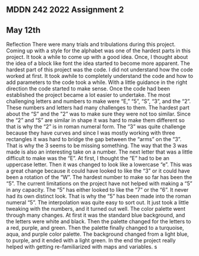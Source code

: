 ## MDDN 242 2022 Assignment 2

## May 12th


Reflection
There were many trials and tribulations during this project.  Coming up with a style for the alphabet was one of the hardest parts in this project.  It took a while to come up with a good idea.  Once, I thought about the idea of a block like font the idea started to become more apparent.  The hardest part of this project was the code.  I did not understand how the code worked at first.  It took awhile to completely understand the code and how to add parameters to the code took a while.  With a little guidance in the right direction the code started to make sense.  Once the code had been established the project became a lot easier to undertake.  The most challenging letters and numbers to make were “E,” “5”, “S”, “3”, and the “2”.  These numbers and letters had many challenges to them.  The hardest part about the “S” and the ”2” was to make sure they were not too similar.  Since the “2” and “S” are similar in shape it was hard to make them different so that is why the “2” is in roman numeral form.  The “3” was quite challenge because they have curves and since I was mostly working with three rectangles it was hard to bridge the gap between the “arms” on the “3”.  That is why the 3 seems to be missing something.  The way that the 3 was made is also an interesting take on a number.  The next letter that was a little difficult to make was the “E”.  At first, I thought the “E” had to be an uppercase letter.  Then it was changed to look like a lowercase “e”.  This was a great change because it could have looked to like the “3” or it could have been a rotation of the “W”.  The hardest number to make so far has been the “5”.  The current limitations on the project have not helped with making a “5” in any capacity.  The “5” has either looked to like the “7” or the “6”.  It never had its own distinct look.  That is why the “5” has been made into the roman numeral “5”.  The interpolation was quite easy to sort out.  It just took a little tweaking with the numbers, and it turned out well.  The color palette went through many changes.  At first it was the standard blue background, and the letters were white and black.  Then the palette changed for the letters to a red, purple, and green.  Then the palette finally changed to a turquoise, aqua, and purple color palette.  The background changed from a light blue, to purple, and it ended with a light green.  In the end the project really helped with getting re-familiarized with maps and variables.
s
